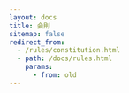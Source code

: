 ```yaml
---
layout: docs
title: 会則
sitemap: false
redirect_from:
  - /rules/constitution.html
  - path: /docs/rules.html
    params:
      - from: old
---
```

